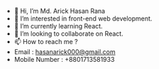 - 👋 Hi, I’m Md. Arick Hasan Rana
- 👀 I’m interested in front-end web development.
- 🌱 I’m currently learning React.
- 💞️ I’m looking to collaborate on React.
- 📫 How to reach me ?
- Email : hasanarick000@gmail.com
- Mobile Number : +8801713581933

<!---
hasanarick07/hasanarick07 is a ✨ special ✨ repository because its `README.md` (this file) appears on your GitHub profile.
You can click the Preview link to take a look at your changes.
--->
